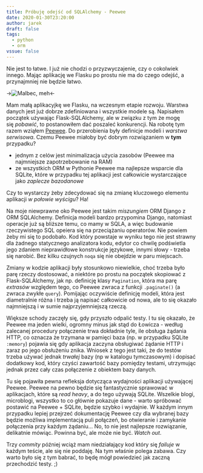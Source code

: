 ```yaml
---
title: Próbuję odejść od SQLAlchemy - Peewee
date: 2020-01-30T23:20:00
author: jarek
draft: false
tags:
  - python
  - orm
vssue: false
---
```


Nie jest to łatwe. I już nie chodzi o przyzwyczajenie, czy o cokolwiek innego. Mając aplikację we Flasku po prostu nie ma do czego odejść, a przynajmniej nie będzie łatwo.

<!-- more -->

->![Malbec, meh](https://i.imgur.com/sMEknSVh.jpg)<-

Mam małą aplikacyjkę we Flasku, na wczesnym etapie rozwoju. Warstwa danych jest już dobrze zdefiniowana i wszystkie modele są. Napisałem początek używając Flask-SQLAlchemy, ale w związku z tym że mogę się _pobawić_, to postanowiłem dać poszaleć konkurencji. Na robotę tym razem wziąłem [Peewee](http://docs.peewee-orm.com/en/latest/). Do przerobienia były definicje modeli i _warstwa serwisowa_. Czemu Peewee miałoby być dobrym rozwiązaniem w **tym** przypadku?

* jednym z celów jest minimalizacja użycia zasobów (Peewee ma najmniejsze zapotrzebowanie na RAM)
* ze wszystkich ORM w Pythonie Peewee ma najlepsze wsparcie dla SQLite, które w przypadku tej aplikacji jest całkowicie wystarczające jako _zaplecze bazodanowe_

Czy to wystarczy żeby zdecydować się na zmianę kluczowego elementu aplikacji _w połowie wyścigu_? Ha!

Na moje niewprawne oko Peewee jest takim _miszungiem_ ORM Django z ORM SQLAlchemy. Definicja modeli bardzo przypomina Django, natomiast operacje już są bliższe temu, co mamy w SQLA, a więc budowanie rzeczywistego SQL opeiera się na przeciążaniu operatorów. Nie powiem żeby mi się to podobało. Kod który powstaje w wyniku tego nie jest strawny dla żadnego statycznego analizatora kodu, edytor co chwilę podświetla jego zdaniem nieprawidłowe konstrukcje językowe, innymi słowy - trzeba się narobić. Bez kilku czujnych `noqa` się nie obejdzie w paru miejscach.

Zmiany w kodzie aplikacji były stosunkowo niewielkie, choć trzeba było parę rzeczy dostosować, a niektóre po prostu na początek skopiować z Flask-SQLAlchemy, jak np. definicję klasy `Pagination`, która ma parę _extrasów_ względem tego, co Peewee zwraca z funkcji `.paginate()` (a zwraca zwykłe `query`). Pomijając oczywiście definicję modeli, która jest diametralnie różna i trzeba ją napisać całkowicie od nowa, ale to się okazało najmniejszą i w sumie najprzyjemniejszą rzeczą.

Większe schody zaczęły się, gdy przyszło odpalić testy. I tu się okazało, że Peewee ma jeden wielki, ogromny minus jak stąd do Łowicza - według zalecanej procedury połączenie trwa dokładnie tyle, ile obsługa żądania HTTP, co oznacza że trzymana w pamięci baza (np. w przypadku SQLite `:memory`) pojawia się gdy aplikacja zaczyna obsługiwać żądanie HTTP i zaraz po jego obsłużeniu znika. Wniosek z tego jest taki, że do testów trzeba używać jednak _trwałej_ bazy (np w katalogu tymczasowym) i dopisać dodatkowy kod, który czyści zawartość bazy pomiędzy testami, utrzymując jednak przez cały czas połączenie z obiektem bazy danych.

Tu się pojawiła pewna refleksja dotycząca wydajności aplikacji używającej Peewee. Peewee na pewno będzie się fantastycznie sprawować w aplikacjach, które są _read heavy_, a do tego używają SQLite. Wszelkie blogi, microblogi, wszystko to co głównie pokazuje dane - warto spróbować postawić na Peewee + SQLite, będzie szybko i wydajnie. W każdym innym przypadku lepiej przejrzeć dokumentację Peewee czy dla wybranej bazy będzie możliwa implementacją puli połączeń, bo otwieranie i zamykanie połączenia przy każdym żądaniu... No, to nie jest najlepsze rozwiązanie, delikatnie mówiąc. Powinna być, ale może nie być. _Watch out_.

Trzy _commity_ później wciąż mam niedziałający kod który się _failuje_ w każdym teście, ale się nie poddaję. Na tym właśnie polega zabawa. Czy warto było się z tym babrać, to będę mógł powiedzieć jak zaczną przechodzić testy. ;)
